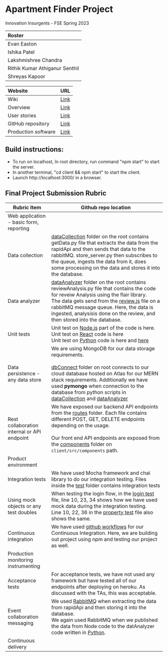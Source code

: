 # Apartment Finder Project

Innovation Insurgents - FSE Spring 2023

|Roster|
|:---|
|Evan Easton|
|Ishika Patel|
|Lakshmishree Chandra|
|Rithik Kumar Athiganur Senthil|
|Shreyas Kapoor|

|Website|URL|
|:---|:---:|
|Wiki|[Link](https://github.com/CSCI-5828-Foundations-Sftware-Engr/5828_s23/wiki/Apartment-Finder) |
|Overview|[Link](https://github.com/CSCI-5828-Foundations-Sftware-Engr/ApartmentFinderUI/blob/main/documentation/overview.md)|
|User stories|[Link](https://fse-project.atlassian.net/jira/software/projects/FA/boards/1)|
|GitHub repository|[Link](https://github.com/CSCI-5828-Foundations-Sftware-Engr/ApartmentFinderUI)|
|Production software|[Link](https://apartmentfinderui.herokuapp.com/)|



## Build instructions:

- To run on localhost, In root directory, run command "npm start" to start the server.
- In another terminal, "cd client && npm start" to start the client.
- Launch http://localhost:3000/ in a browser.

## Final Project Submission Rubric
| Rubric Item                                 | Github repo location                                                                                                                                                                                                                                                                                                                                                                                                                                                                                                                                                                                                     |
|---------------------------------------------|--------------------------------------------------------------------------------------------------------------------------------------------------------------------------------------------------------------------------------------------------------------------------------------------------------------------------------------------------------------------------------------------------------------------------------------------------------------------------------------------------------------------------------------------------------------------------------------------------------------------------|
| Web application - basic form, reporting     |                                                                                                                                                                                                                                                                                                                                                                                                                                                                                                                                                                                                                          |
| Data collection                             | [dataCollection](https://github.com/CSCI-5828-Foundations-Sftware-Engr/ApartmentFinderUI/tree/main/dataCollection) folder on the root contains getData.py file that extracts the data from the rapidApi and then sends that data to the rabbitMQ. store_server.py then subscribes to the queue, ingests the data from it, does some processing on the data and stores it into the database.                                                                                                                                                                                                                              |
| Data analyzer                               | [dataAnalyzer](https://github.com/CSCI-5828-Foundations-Sftware-Engr/ApartmentFinderUI/tree/main/dataAnalyzer) folder on the root contains reviewAnalysis.py file that contains the code for reveiw Analysis using the flair library. <br> The data gets send from the [review.js](https://github.com/CSCI-5828-Foundations-Sftware-Engr/ApartmentFinderUI/blob/main/routes/review.js) file on a rabbitMQ message queue. Here, the data is ingested, analysisis done on the review, and then stored into the database.                                                                                                   |
| Unit tests                                  | Unit test on [Node.js](https://github.com/CSCI-5828-Foundations-Sftware-Engr/ApartmentFinderUI/blob/main/test/sendMesssage.test.js) part of the code is here.  <br> Unit test on [React](https://github.com/CSCI-5828-Foundations-Sftware-Engr/ApartmentFinderUI/tree/main/client/src/test) code is here <br> Unit test on [Python](https://github.com/CSCI-5828-Foundations-Sftware-Engr/ApartmentFinderUI/tree/main/dataCollection) code is here and [here](https://github.com/CSCI-5828-Foundations-Sftware-Engr/ApartmentFinderUI/tree/main/dataAnalyzer)                                                            |
| Data persistence - any data store           | We are using MongoDB for our data storage requirements. <br><br/>[dbConnect](https://github.com/CSCI-5828-Foundations-Sftware-Engr/ApartmentFinderUI/blob/main/dbConnect/dbConnect.js) folder on root connects to our cloud database hosted on Atlas for our MERN stack requirements. Additionally we have used **pymongo** when connection to the database from python scripts in [dataCollection](https://github.com/CSCI-5828-Foundations-Sftware-Engr/ApartmentFinderUI/tree/main/dataCollection) and [dataAnalyzer](https://github.com/CSCI-5828-Foundations-Sftware-Engr/ApartmentFinderUI/tree/main/dataAnalyzer) |
| Rest collaboration internal or API endpoint | We have exposed our backend API endpoints from the [routes](https://github.com/CSCI-5828-Foundations-Sftware-Engr/ApartmentFinderUI/tree/main/routes) folder. Each file contains different POST, GET, DELETE endpoints depending on the usage. <br></br> Our front end API endpoints are exposed from the [components](https://github.com/CSCI-5828-Foundations-Sftware-Engr/ApartmentFinderUI/tree/main/client/src/components) folder on `client/src/components` path.                                                                                                                                                  |
| Product environment                         |                                                                                                                                                                                                                                                                                                                                                                                                                                                                                                                                                                                                                          |
| Integration tests                           | We have used Mocha framework and chai library to do our integration testing. Files inside the [test](https://github.com/CSCI-5828-Foundations-Sftware-Engr/ApartmentFinderUI/tree/main/test) folder contains integration tests                                                                                                                                                                                                                                                                                                                                                                                           |
| Using mock objects or any test doubles      | When testing the login flow, in the [login test](https://github.com/CSCI-5828-Foundations-Sftware-Engr/ApartmentFinderUI/blob/main/test/login.test.js) file, line 10, 23, 34 shows how we have used mock data during the integration testing. <br> Line 10, 22, 36 in the [property test](https://github.com/CSCI-5828-Foundations-Sftware-Engr/ApartmentFinderUI/blob/main/test/property.test.js) file also shows the same.                                                                                                                                                                                             |
| Continuous integration                      | We have used [github workflows](https://github.com/CSCI-5828-Foundations-Sftware-Engr/ApartmentFinderUI/tree/main/.github/workflows) for our Continuous Integration. Here, we are building out project using npm and testing our project as well.                                                                                                                                                                                                                                                                                                                                                                        |
| Production monitoring instrumenting         |                                                                                                                                                                                                                                                                                                                                                                                                                                                                                                                                                                                                                          |
| Acceptance tests                            | For acceptance tests, we have not used any framework but have tested all of our endpoints after deploying on heroku. As discussed with the TAs, this was acceptable.                                                                                                                                                                                                                                                                                                                                                                                                                                                     |
| Event collaboration messaging               | We used [RabbitMQ](https://github.com/CSCI-5828-Foundations-Sftware-Engr/ApartmentFinderUI/blob/main/dataCollection/getData.py) when extracting the data from rapidApi and then storing it into the database. <br> We again used RabbitMQ when we published the data from Node code to the datAnalyzer code written in [Python](https://github.com/CSCI-5828-Foundations-Sftware-Engr/ApartmentFinderUI/blob/main/dataAnalyzer/reviewAnalysis.py).                                                                                                                                                                                                                                                                                       |
| Continuous delivery                         |                                                                                                                                                                                                                                                                                                                                                                                                                                                                                                                                                                                                                          |


